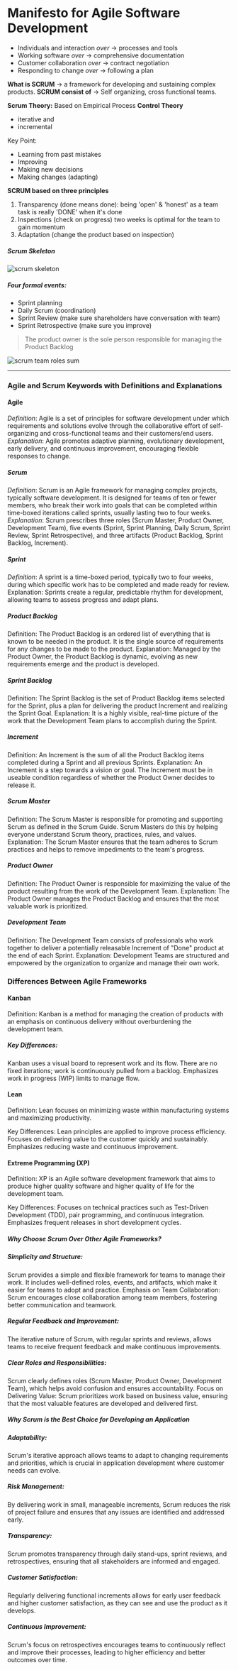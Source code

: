 # Manifesto for Agile Software Development

- Individuals and interaction _over_ -> processes and tools
- Working software _over_ -> comprehensive documentation
- Customer collaboration _over_ -> contract negotiation
- Responding to change _over_ -> following a plan

**What is SCRUM** -> a framework for developing and sustaining complex products.
**SCRUM consist of** -> Self organizing, cross functional teams.

**Scrum Theory:**
Based on Empirical Process **Control Theory**

- iterative and
- incremental

Key Point:

- Learning from past mistakes
- Improving
- Making new decisions
- Making changes (adapting)

**SCRUM based on three principles**

1. Transparency (done means done):
   being 'open' & 'honest' as a team
   task is really 'DONE' when it's done
2. Inspections (check on progress)
   two weeks is optimal for the team to gain momentum
3. Adaptation (change the product based on inspection)

##### Scrum Skeleton

![scrum skeleton](images/image.png)

##### Four formal events:

- Sprint planning
- Daily Scrum (coordination)
- Sprint Review (make sure shareholders have conversation with team)
- Sprint Retrospective (make sure you improve)

> The product owner is the sole person responsible for managing the Product Backlog

![scrum team roles sum](/images/team_roles_sum.png)

---

### Agile and Scrum Keywords with Definitions and Explanations

#### Agile

_Definition_: Agile is a set of principles for software development under which requirements and solutions evolve through the collaborative effort of self-organizing and cross-functional teams and their customers/end users.
_Explanation_: Agile promotes adaptive planning, evolutionary development, early delivery, and continuous improvement, encouraging flexible responses to change.

##### Scrum

_Definition_: Scrum is an Agile framework for managing complex projects, typically software development. It is designed for teams of ten or fewer members, who break their work into goals that can be completed within time-boxed iterations called sprints, usually lasting two to four weeks.
_Explanation_: Scrum prescribes three roles (Scrum Master, Product Owner, Development Team), five events (Sprint, Sprint Planning, Daily Scrum, Sprint Review, Sprint Retrospective), and three artifacts (Product Backlog, Sprint Backlog, Increment).

##### Sprint

_Definition_: A sprint is a time-boxed period, typically two to four weeks, during which specific work has to be completed and made ready for review.
Explanation: Sprints create a regular, predictable rhythm for development, allowing teams to assess progress and adapt plans.

##### Product Backlog

Definition: The Product Backlog is an ordered list of everything that is known to be needed in the product. It is the single source of requirements for any changes to be made to the product.
Explanation: Managed by the Product Owner, the Product Backlog is dynamic, evolving as new requirements emerge and the product is developed.

##### Sprint Backlog

Definition: The Sprint Backlog is the set of Product Backlog items selected for the Sprint, plus a plan for delivering the product Increment and realizing the Sprint Goal.
Explanation: It is a highly visible, real-time picture of the work that the Development Team plans to accomplish during the Sprint.

##### Increment

Definition: An Increment is the sum of all the Product Backlog items completed during a Sprint and all previous Sprints.
Explanation: An Increment is a step towards a vision or goal. The Increment must be in useable condition regardless of whether the Product Owner decides to release it.

##### Scrum Master

Definition: The Scrum Master is responsible for promoting and supporting Scrum as defined in the Scrum Guide. Scrum Masters do this by helping everyone understand Scrum theory, practices, rules, and values.
Explanation: The Scrum Master ensures that the team adheres to Scrum practices and helps to remove impediments to the team's progress.

##### Product Owner

Definition: The Product Owner is responsible for maximizing the value of the product resulting from the work of the Development Team.
Explanation: The Product Owner manages the Product Backlog and ensures that the most valuable work is prioritized.

##### Development Team

Definition: The Development Team consists of professionals who work together to deliver a potentially releasable Increment of "Done" product at the end of each Sprint.
Explanation: Development Teams are structured and empowered by the organization to organize and manage their own work.

### Differences Between Agile Frameworks

#### Kanban

Definition: Kanban is a method for managing the creation of products with an emphasis on continuous delivery without overburdening the development team.

##### Key Differences:

Kanban uses a visual board to represent work and its flow.
There are no fixed iterations; work is continuously pulled from a backlog.
Emphasizes work in progress (WIP) limits to manage flow.

#### Lean

Definition: Lean focuses on minimizing waste within manufacturing systems and maximizing productivity.

Key Differences:
Lean principles are applied to improve process efficiency.
Focuses on delivering value to the customer quickly and sustainably.
Emphasizes reducing waste and continuous improvement.

#### Extreme Programming (XP)

Definition: XP is an Agile software development framework that aims to produce higher quality software and higher quality of life for the development team.

Key Differences:
Focuses on technical practices such as Test-Driven Development (TDD), pair programming, and continuous integration.
Emphasizes frequent releases in short development cycles.

##### Why Choose Scrum Over Other Agile Frameworks?

##### Simplicity and Structure:

Scrum provides a simple and flexible framework for teams to manage their work. It includes well-defined roles, events, and artifacts, which make it easier for teams to adopt and practice.
Emphasis on Team Collaboration: Scrum encourages close collaboration among team members, fostering better communication and teamwork.

##### Regular Feedback and Improvement:

The iterative nature of Scrum, with regular sprints and reviews, allows teams to receive frequent feedback and make continuous improvements.

##### Clear Roles and Responsibilities:

Scrum clearly defines roles (Scrum Master, Product Owner, Development Team), which helps avoid confusion and ensures accountability.
Focus on Delivering Value: Scrum prioritizes work based on business value, ensuring that the most valuable features are developed and delivered first.

##### Why Scrum is the Best Choice for Developing an Application

##### Adaptability:

Scrum's iterative approach allows teams to adapt to changing requirements and priorities, which is crucial in application development where customer needs can evolve.

##### Risk Management:

By delivering work in small, manageable increments, Scrum reduces the risk of project failure and ensures that any issues are identified and addressed early.

##### Transparency:

Scrum promotes transparency through daily stand-ups, sprint reviews, and retrospectives, ensuring that all stakeholders are informed and engaged.

##### Customer Satisfaction:

Regularly delivering functional increments allows for early user feedback and higher customer satisfaction, as they can see and use the product as it develops.

##### Continuous Improvement:

Scrum's focus on retrospectives encourages teams to continuously reflect and improve their processes, leading to higher efficiency and better outcomes over time.
